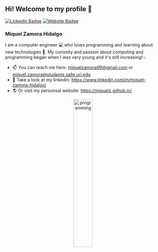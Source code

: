 ## Hi! Welcome to my profile 👋

[![Linkedin Badge](https://img.shields.io/badge/LinkedIn-0077B5?style=flat-square&logo=linkedin&logoColor=white)](https://www.linkedin.com/in/miquel-zamora-hidalgo/)
[![Website Badge](https://img.shields.io/badge/My%20Website-3b5998?style=flat-square&logo=google-chrome&logoColor=white)](https://miquelz.github.io/)

### Miquel Zamora Hidalgo

I am a computer engineer 💻 who loves programming and learning about new technologies 🚀. My curiosity and passion about computing and programming began when I was very young and it's still increasing!💥

- 📫 You can reach me here: miquelzamora99@gmail.com or miquel.zamora@students.salle.url.edu
- 📘 Take a look at my linkedin: https://www.linkedin.com/in/miquel-zamora-hidalgo/
- 🌎 Or visit my personsal website: https://miquelz.github.io/

<div align="center">
<img src="https://content.techgig.com/thumb/msid-79844104,width-860,resizemode-4/5-Best-programming-languages-to-learn-in-2021.jpg?140622" alt="programming" width="35%"></img>
</div>
